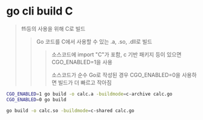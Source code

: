 # go cli build C

> ffi등의 사용을 위해 C로 빌드
>
> > Go 코드를 C에서 사용할 수 있는 .a, .so, .dll로 빌드
> >
> > > 소스코드에 import "C"가 포함, c 기반 패키지 등이 있으면 CGO_ENABLED=1을 사용
> > >
> > > 소스코드가 순수 Go로 작성된 경우 CGO_ENABLED=0을 사용하면 빌드가 더 빠르고 작아짐

```sh
CGO_ENABLED=1 go build -o calc.a -buildmode=c-archive calc.go
CGO_ENABLED=0 go build

go build -o calc.so -buildmode=c-shared calc.go
```
